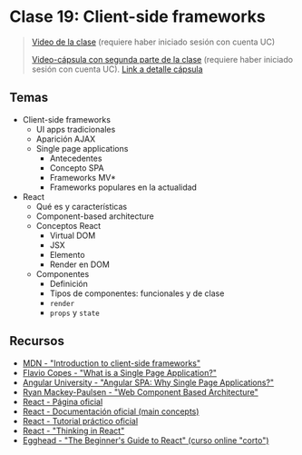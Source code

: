 # Clase 19: Client-side frameworks

> [Video de la clase](https://drive.google.com/file/d/1erwc3GnBRtttgLLJ_h68OnimL1lPuyVz/view?usp=sharing) (requiere haber iniciado sesión con cuenta UC)
>
> [Video-cápsula con segunda parte de la clase](https://drive.google.com/file/d/1BPG_V1rGvRfd-WaSrtvAU1vIPcTdVkHH/view?usp=sharing) (requiere haber iniciado sesión con cuenta UC). [Link a detalle cápsula](../../capsulas/capsula-10.md)

## Temas
- Client-side frameworks
  - UI apps tradicionales
  - Aparición AJAX
  - Single page applications
    - Antecedentes
    - Concepto SPA
    - Frameworks MV*
    - Frameworks populares en la actualidad
- React
  - Qué es y características
  - Component-based architecture
  - Conceptos React
    - Virtual DOM
    - JSX
    - Elemento
    - Render en DOM
  - Componentes
    - Definición
    - Tipos de componentes: funcionales y de clase
    - `render`
    - `props` y `state`

## Recursos

- [MDN - "Introduction to client-side frameworks"](https://developer.mozilla.org/en-US/docs/Learn/Tools_and_testing/Client-side_JavaScript_frameworks/Introduction)
- [Flavio Copes - "What is a Single Page Application?"](https://flaviocopes.com/single-page-application/)
- [Angular University - "Angular SPA: Why Single Page Applications?"](https://blog.angular-university.io/why-a-single-page-application-what-are-the-benefits-what-is-a-spa/)
- [Ryan Mackey-Paulsen - "Web Component Based Architecture"](https://medium.com/@smarth55/web-component-based-architecture-8837052b9e50)
- [React - Página oficial](https://reactjs.org/)
- [React - Documentación oficial (main concepts)](https://reactjs.org/docs/hello-world.html)
- [React - Tutorial práctico oficial](https://reactjs.org/tutorial/tutorial.html)
- [React - "Thinking in React"](https://reactjs.org/docs/thinking-in-react.html)
- [Egghead - "The Beginner's Guide to React" (curso online "corto")](https://egghead.io/courses/the-beginner-s-guide-to-react)
